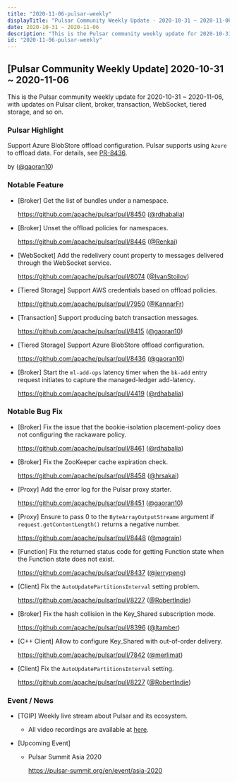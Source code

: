 ```yaml
---
title: "2020-11-06-pulsar-weekly"
displayTitle: "Pulsar Community Weekly Update - 2020-10-31 ~ 2020-11-06"
date: 2020-10-31 ~ 2020-11-06
description: "This is the Pulsar community weekly update for 2020-10-31 ~ 2020-11-06, with updates on Pulsar client, broker, transaction, WebSocket, tiered storage, and so on."
id: "2020-11-06-pulsar-weekly"
---
```


## [Pulsar Community Weekly Update] 2020-10-31 ~ 2020-11-06

This is the Pulsar community weekly update for 2020-10-31 ~ 2020-11-06, with updates on Pulsar client, broker, transaction, WebSocket, tiered storage, and so on.

### Pulsar Highlight

Support Azure BlobStore offload configuration. Pulsar supports using `Azure` to offload data. For details, see [PR-8436](https://github.com/apache/pulsar/pull/8436).

by ([@gaoran10](https://github.com/gaoran10))

### Notable Feature

- [Broker] Get the list of bundles under a namespace.

    https://github.com/apache/pulsar/pull/8450 ([@rdhabalia](https://github.com/rdhabalia))

- [Broker] Unset the offload policies for namespaces.

    https://github.com/apache/pulsar/pull/8446 ([@Renkai](https://github.com/Renkai))

- [WebSocket] Add the redelivery count property to messages delivered through the WebSocket service.

    https://github.com/apache/pulsar/pull/8074 ([@IvanStoilov](https://github.com/IvanStoilov))

- [Tiered Storage] Support AWS credentials based on offload policies.

    https://github.com/apache/pulsar/pull/7950 ([@KannarFr](https://github.com/KannarFr))

- [Transaction] Support producing batch transaction messages.

    https://github.com/apache/pulsar/pull/8415 ([@gaoran10](https://github.com/gaoran10))

- [Tiered Storage] Support Azure BlobStore offload configuration.

    https://github.com/apache/pulsar/pull/8436 ([@gaoran10](https://github.com/gaoran10))

- [Broker] Start the `ml-add-ops` latency timer when the `bk-add` entry request initiates to capture the managed-ledger add-latency.

    https://github.com/apache/pulsar/pull/4419 ([@rdhabalia](https://github.com/rdhabalia))

### Notable Bug Fix

- [Broker] Fix the issue that the bookie-isolation placement-policy does not configuring the rackaware policy.

    https://github.com/apache/pulsar/pull/8461 ([@rdhabalia](https://github.com/rdhabalia))

- [Broker] Fix the ZooKeeper cache expiration check.

    https://github.com/apache/pulsar/pull/8458 ([@hrsakai](https://github.com/hrsakai))

- [Proxy] Add the error log for the Pulsar proxy starter.

    https://github.com/apache/pulsar/pull/8451 ([@gaoran10](https://github.com/gaoran10))

- [Proxy] Ensure to pass 0 to the `ByteArrayOutputStreame` argument if `request.getContentLength()` returns a negative number.

    https://github.com/apache/pulsar/pull/8448 ([@magrain](https://github.com/magrain))

- [Function] Fix the returned status code for getting Function state when the Function state does not exist.

    https://github.com/apache/pulsar/pull/8437 ([@jerrypeng](https://github.com/jerrypeng))

- [Client] Fix the `AutoUpdatePartitionsInterval` setting problem.

    https://github.com/apache/pulsar/pull/8227 ([@RobertIndie](https://github.com/RobertIndie))

- [Broker] Fix the hash collision in the Key_Shared subscription mode.

    https://github.com/apache/pulsar/pull/8396 ([@ltamber](https://github.com/ltamber))

- [C++ Client] Allow to configure Key_Shared with out-of-order delivery.

    https://github.com/apache/pulsar/pull/7842 ([@merlimat](https://github.com/merlimat))

- [Client] Fix the `AutoUpdatePartitionsInterval` setting.

    https://github.com/apache/pulsar/pull/8227 ([@RobertIndie](https://github.com/RobertIndie))

### Event / News

- [TGIP] Weekly live stream about Pulsar and its ecosystem.

  - All video recordings are available at [here](https://streamnative.io/resource#tgip).

- [Upcoming Event]

  -  Pulsar Summit Asia 2020

     https://pulsar-summit.org/en/event/asia-2020